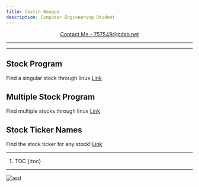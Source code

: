 ```yaml
---
title: Costin Neagoe
description: Computer Engineering Student
---
```


<p align="center">
    <a href="https://mail.google.com/mail/u/0/?fs=1&to=788513@pdsb.net&tf=cm">Contact Me - 757549@pdsb.net</a>
</p>

* * *

* * *

## Stock Program
Find a singular stock through linux
[Link](http://localhost:8888/notebooks/SINGLE.ipynb)
## Multiple Stock Program
Find multiple stocks through linux
[Link](http://localhost:8888/notebooks/workingstockwithmultiple.ipynb)

## Stock Ticker Names
Find the stock ticker for any stock! 
[Link](https://stockanalysis.com/stocks/)

***                
1. TOC
{:toc}

***

![asd](https://www.waldenu.edu/media/4691/seo-1063-bs-stock-market-quotes-from-a-com-18939602-1200x675)
